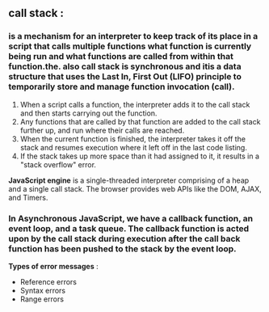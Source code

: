 

## call stack : 
### is a mechanism for an interpreter to keep track of its place in a script that calls multiple functions what function is currently being run and what functions are called from within that function.the. also call stack is synchronous and itis a data structure that uses the Last In, First Out (LIFO) principle to temporarily store and manage function invocation (call).

1. When a script calls a function, the interpreter adds it to the call stack and then starts carrying out the function.
2. Any functions that are called by that function are added to the call stack further up, and run where their calls are reached.
3. When the current function is finished, the interpreter takes it off the stack and resumes execution where it left off in the last code listing.
4. If the stack takes up more space than it had assigned to it, it results in a "stack overflow" error.

**JavaScript engine** is a single-threaded interpreter comprising of a heap and a single call stack. The browser provides web APIs like the DOM, AJAX, and Timers.

### In Asynchronous JavaScript, we have a callback function, an event loop, and a task queue. The callback function is acted upon by the call stack during execution after the call back function has been pushed to the stack by the event loop.

**Types of error messages** : 
* Reference errors
* Syntax errors
* Range errors